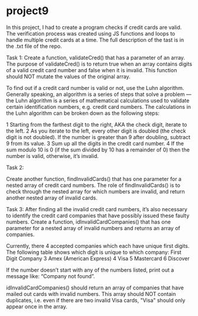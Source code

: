 # project9
In this project, I had to create a program checks if credit cards are valid. The verification process was created using JS functions and loops to handle multiple credit cards at a time.  The full description of the tast is in the .txt file of the repo.


Task 1:
Create a function, validateCred() that has a parameter of an array.
The purpose of validateCred() is to return true when an array contains digits of a valid credit card number and false when it is invalid.
This function should NOT mutate the values of the original array.

To find out if a credit card number is valid or not, use the Luhn algorithm. Generally speaking, an algorithm is a series of steps that solve a problem — 
the Luhn algorithm is a series of mathematical calculations used to validate certain identification numbers, e.g. credit card numbers.
The calculations in the Luhn algorithm can be broken down as the following steps:

   1 Starting from the farthest digit to the right, AKA the check digit, iterate to the left.
   2 As you iterate to the left, every other digit is doubled (the check digit is not doubled). If the number is greater than 9 after doubling, subtract 9 from its value.
   3 Sum up all the digits in the credit card number.
   4 If the sum modulo 10 is 0 (if the sum divided by 10 has a remainder of 0) then the number is valid, otherwise, it’s invalid.

Task 2:

Create another function, findInvalidCards() that has one parameter for a nested array of credit card numbers.
The role of findInvalidCards() is to check through the nested array for which numbers are invalid, and return another nested array of invalid cards.  

Task 3: 
After finding all the invalid credit card numbers, it’s also necessary to identify the credit card companies that have possibly issued these faulty numbers.
Create a function, idInvalidCardCompanies() that has one parameter for a nested array of invalid numbers and returns an array of companies.

  Currently, there 4 accepted companies which each have unique first digits. The following table shows which digit is unique to which company:
  First Digit 	Company
  3 	          Amex (American Express)
  4 	          Visa 
  5 	          Mastercard
  6 	          Discover

  If the number doesn’t start with any of the numbers listed, print out a message like: “Company not found”.

idInvalidCardCompanies() should return an array of companies that have mailed out cards with invalid numbers.
This array should NOT contain duplicates, i.e. even if there are two invalid Visa cards, "Visa" should only appear once in the array.
